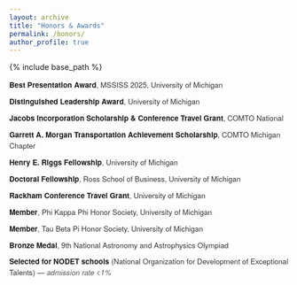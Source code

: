```yaml
---
layout: archive
title: "Honors & Awards"
permalink: /honors/
author_profile: true
---
```


{% include base_path %}

<style>
  ul.custom-honors {
    list-style-type: none;
    padding-left: 0;
    font-size: 0.95em;
    font-family: 'Helvetica Neue', 'Segoe UI', sans-serif;
    color: #333;
  }

  ul.custom-honors li {
    margin-bottom: 0.75em;
    line-height: 1.5em;
  }

  ul.custom-honors li strong {
    color: #1a1a1a;
    font-weight: 600;
  }

  ul.custom-honors li em {
    color: #555;
  }
</style>

<ul class="custom-honors">
  <li><strong>Best Presentation Award</strong>, MSSISS 2025, University of Michigan</li>
  <li><strong>Distinguished Leadership Award</strong>, University of Michigan</li>
  <li><strong>Jacobs Incorporation Scholarship & Conference Travel Grant</strong>, COMTO National</li>
  <li><strong>Garrett A. Morgan Transportation Achievement Scholarship</strong>, COMTO Michigan Chapter</li>
  <li><strong>Henry E. Riggs Fellowship</strong>, University of Michigan</li>
  <li><strong>Doctoral Fellowship</strong>, Ross School of Business, University of Michigan</li>
  <li><strong>Rackham Conference Travel Grant</strong>, University of Michigan</li>
  <li><strong>Member</strong>, Phi Kappa Phi Honor Society, University of Michigan</li>
  <li><strong>Member</strong>, Tau Beta Pi Honor Society, University of Michigan</li>
  <li><strong>Bronze Medal</strong>, 9th National Astronomy and Astrophysics Olympiad</li>
  <li><strong>Selected for NODET schools</strong> (National Organization for Development of Exceptional Talents) — <em>admission rate &lt;1%</em></li>
</ul>
